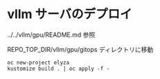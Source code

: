 # vllm サーバのデプロイ

../../vllm/gpu/README.md 参照

REPO_TOP_DIR/vllm/gpu/gitops ディレクトリに移動

```
oc new-project elyza
kustomize build . | oc apply -f -

